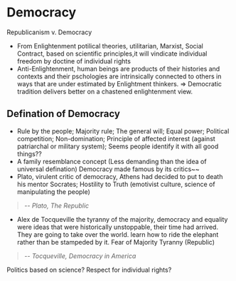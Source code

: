 # Democracy
Republicanism v. Democracy
- From Enlightenment potilical theories, utilitarian, Marxist, Social Contract, based on scientific principles,it will vindicate individual freedom by doctine of individual rights
- Anti-Enlightenment, human beings are products of their histories and contexts and their pschologies are intrinsically connected to others in ways that are under estimated by Enlightment thinkers.
=> Democratic tradition delivers better on a chastened enlightenment view.

## Defination of Democracy
- Rule by the people; Majority rule; The general will; Equal power; Political competition; Non-domination; Principle of affected interest (against patriarchal or military system); Seems people identify it with all good things??
- A family resemblance concept (Less demanding than the idea of universal defination)
Democracy made famous by its critics~~
- Plato,
virulent critic of democracy, Athens had decided to put to death his mentor Socrates;
Hostility to Truth (emotivist culture, science of manipulating the people)
> *-- Plato, The Republic*

- Alex de Tocqueville
the tyranny of the majority, democracy and equality were ideas that were historically unstoppable, their time had arrived. They are going to take over the world.
learn how to ride the elephant rather than be stampeded by it.
Fear of Majority Tyranny (Republic)
> *-- Tocqueville, Democracy in America*

Politics based on science?
Respect for individual rights?

